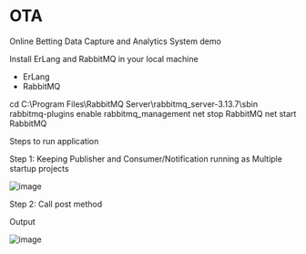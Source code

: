 # OTA
Online Betting Data Capture and Analytics System demo

Install ErLang and RabbitMQ in your local machine

- ErLang
- RabbitMQ

cd C:\Program Files\RabbitMQ Server\rabbitmq_server-3.13.7\sbin
rabbitmq-plugins enable rabbitmq_management
net stop RabbitMQ
net start RabbitMQ

Steps to run application

Step 1:
Keeping Publisher and Consumer/Notification running as Multiple startup projects

![image](https://github.com/user-attachments/assets/7610bfc8-1176-4393-84a2-7e5e5be4f46d)

Step 2: Call post method

Output

![image](https://github.com/user-attachments/assets/c02dc5b6-7e19-431c-b636-7abc9fb04593)


